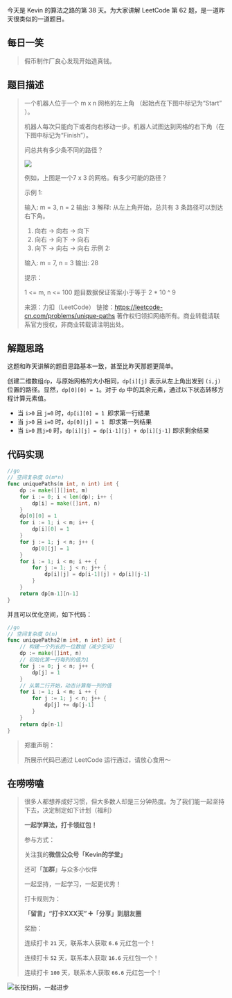 今天是 Kevin 的算法之路的第 38 天。为大家讲解 LeetCode 第 62 题，是一道昨天很类似的一道题目。



## 每日一笑

> 假币制作厂良心发现开始造真钱。



## 题目描述

> 一个机器人位于一个 m x n 网格的左上角 （起始点在下图中标记为“Start” ）。
>
> 机器人每次只能向下或者向右移动一步。机器人试图达到网格的右下角（在下图中标记为“Finish”）。
>
> 问总共有多少条不同的路径？
>
> ![](https://assets.leetcode-cn.com/aliyun-lc-upload/uploads/2018/10/22/robot_maze.png)
>
> 例如，上图是一个7 x 3 的网格。有多少可能的路径？
>
>  
>
> 示例 1:
>
> 输入: m = 3, n = 2
> 输出: 3
> 解释:
> 从左上角开始，总共有 3 条路径可以到达右下角。
> 1. 向右 -> 向右 -> 向下
> 2. 向右 -> 向下 -> 向右
> 3. 向下 -> 向右 -> 向右
> 示例 2:
>
> 输入: m = 7, n = 3
> 输出: 28
>
>
> 提示：
>
> 1 <= m, n <= 100
> 题目数据保证答案小于等于 2 * 10 ^ 9
>
> 来源：力扣（LeetCode）
> 链接：https://leetcode-cn.com/problems/unique-paths
> 著作权归领扣网络所有。商业转载请联系官方授权，非商业转载请注明出处。



## 解题思路

这题和昨天讲解的题目思路基本一致，甚至比昨天那题更简单。

创建二维数组`dp`，与原始网格的大小相同，`dp[i][j]` 表示从左上角出发到 `(i,j)`位置的路径。显然，`dp[0][0] = 1`。对于 `dp` 中的其余元素，通过以下状态转移方程计算元素值。

- 当 `i>0` 且 `j=0` 时，`dp[i][0] = 1 `即求第一行结果
- 当 `j>0` 且 `i=0` 时，`dp[0][j] = 1 ` 即求第一列结果
- 当 `i>0` 且`j>0` 时，`dp[i][j] = dp[i-1][j] + dp[i][j-1]` 即求剩余结果



## 代码实现

```go
//go 
// 空间复杂度 O(m*n)
func uniquePaths(m int, n int) int {
    dp := make([][]int, m)
    for i := 0; i < len(dp); i++ {
        dp[i] = make([]int, n)
    }
    dp[0][0] = 1
    for i := 1; i < m; i++ {
        dp[i][0] = 1
    }
    for j := 1; j < n; j++ {
        dp[0][j] = 1
    }
    for i := 1; i < m; i ++ {
        for j := 1; j < n; j++ {
            dp[i][j] = dp[i-1][j] + dp[i][j-1]
        }
    }
    return dp[m-1][n-1]
}
```



并且可以优化空间，如下代码：

```go
//go
// 空间复杂度 O(n)
func uniquePaths2(m int, n int) int {
	// 构建一个列长的一位数组（减少空间）
	dp := make([]int, n)
	// 初始化第一行每列的值为1
	for j := 0; j < n; j++ {
		dp[j] = 1
	}
	// 从第二行开始，动态计算每一列的值
	for i := 1; i < m; i ++ {
		for j := 1; j < n; j++ {
			dp[j] += dp[j-1]
		}
	}
	return dp[n-1]
}
```



> 郑重声明：
>
> 所展示代码已通过 LeetCode 运行通过，请放心食用～



## 在唠唠嗑

> 很多人都想养成好习惯，但大多数人却是三分钟热度。为了我们能一起坚持下去，决定制定如下计划（福利）
>
> **一起学算法，打卡领红包！**
>
> 参与方式：
>
> 关注我的**微信公众号「Kevin的学堂」**
>
> 还可「**加群**」与众多小伙伴
>
> 一起坚持，一起学习，一起更优秀！
>
> 打卡规则为：
>
> **「留言」“打卡XXX天” ➕「分享」到朋友圈**
>
> 奖励：
>
> 连续打卡 **`21`** 天，联系本人获取 **`6.6`** 元红包一个！
>
> 连续打卡 **`52`** 天，联系本人获取 **`16.6`** 元红包一个！
>
> 连续打卡 **`100`** 天，联系本人获取 **`66.6`** 元红包一个！



![长按扫码，一起进步](http://wesub.ifree258.top/wesubQRCode-2.png)
